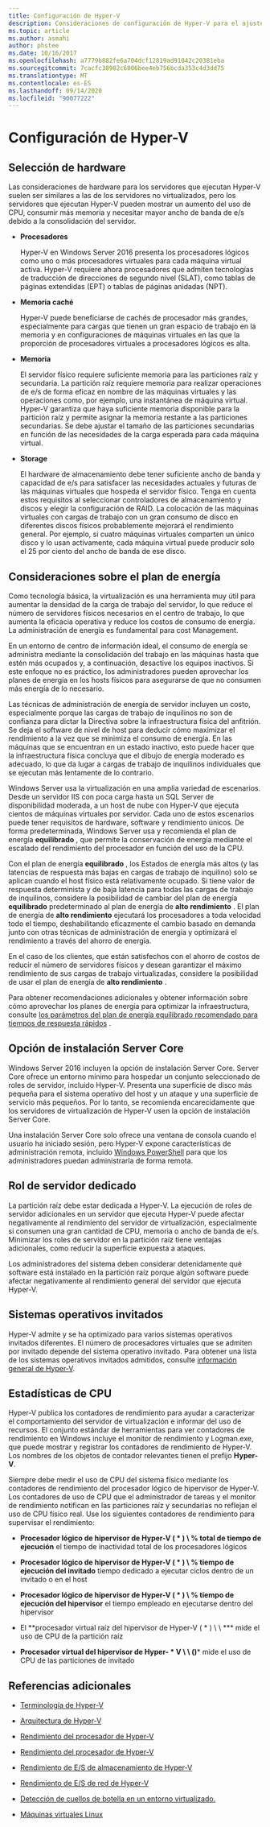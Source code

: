 ```yaml
---
title: Configuración de Hyper-V
description: Consideraciones de configuración de Hyper-V para el ajuste del rendimiento
ms.topic: article
ms.author: asmahi
author: phstee
ms.date: 10/16/2017
ms.openlocfilehash: a7779b882fe6a704dcf12819ad91042c20381eba
ms.sourcegitcommit: 7cacfc38982c6006bee4eb756bcda353c4d3dd75
ms.translationtype: MT
ms.contentlocale: es-ES
ms.lasthandoff: 09/14/2020
ms.locfileid: "90077222"
---
```

# <a name="hyper-v-configuration"></a>Configuración de Hyper-V

## <a name="hardware-selection"></a>Selección de hardware

Las consideraciones de hardware para los servidores que ejecutan Hyper-V suelen ser similares a las de los servidores no virtualizados, pero los servidores que ejecutan Hyper-V pueden mostrar un aumento del uso de CPU, consumir más memoria y necesitar mayor ancho de banda de e/s debido a la consolidación del servidor.

-   **Procesadores**

    Hyper-V en Windows Server 2016 presenta los procesadores lógicos como uno o más procesadores virtuales para cada máquina virtual activa. Hyper-V requiere ahora procesadores que admiten tecnologías de traducción de direcciones de segundo nivel (SLAT), como tablas de páginas extendidas (EPT) o tablas de páginas anidadas (NPT).

-   **Memoria caché**

    Hyper-V puede beneficiarse de cachés de procesador más grandes, especialmente para cargas que tienen un gran espacio de trabajo en la memoria y en configuraciones de máquinas virtuales en las que la proporción de procesadores virtuales a procesadores lógicos es alta.

-   **Memoria**

    El servidor físico requiere suficiente memoria para las particiones raíz y secundaria. La partición raíz requiere memoria para realizar operaciones de e/s de forma eficaz en nombre de las máquinas virtuales y las operaciones como, por ejemplo, una instantánea de máquina virtual. Hyper-V garantiza que haya suficiente memoria disponible para la partición raíz y permite asignar la memoria restante a las particiones secundarias. Se debe ajustar el tamaño de las particiones secundarias en función de las necesidades de la carga esperada para cada máquina virtual.

-   **Storage**

    El hardware de almacenamiento debe tener suficiente ancho de banda y capacidad de e/s para satisfacer las necesidades actuales y futuras de las máquinas virtuales que hospeda el servidor físico. Tenga en cuenta estos requisitos al seleccionar controladores de almacenamiento y discos y elegir la configuración de RAID. La colocación de las máquinas virtuales con cargas de trabajo con un gran consumo de disco en diferentes discos físicos probablemente mejorará el rendimiento general. Por ejemplo, si cuatro máquinas virtuales comparten un único disco y lo usan activamente, cada máquina virtual puede producir solo el 25 por ciento del ancho de banda de ese disco.

## <a name="power-plan-considerations"></a>Consideraciones sobre el plan de energía

Como tecnología básica, la virtualización es una herramienta muy útil para aumentar la densidad de la carga de trabajo del servidor, lo que reduce el número de servidores físicos necesarios en el centro de trabajo, lo que aumenta la eficacia operativa y reduce los costos de consumo de energía. La administración de energía es fundamental para cost Management.

En un entorno de centro de información ideal, el consumo de energía se administra mediante la consolidación del trabajo en las máquinas hasta que estén más ocupados y, a continuación, desactive los equipos inactivos. Si este enfoque no es práctico, los administradores pueden aprovechar los planes de energía en los hosts físicos para asegurarse de que no consumen más energía de lo necesario.

Las técnicas de administración de energía de servidor incluyen un costo, especialmente porque las cargas de trabajo de inquilinos no son de confianza para dictar la Directiva sobre la infraestructura física del anfitrión. Se deja el software de nivel de host para deducir cómo maximizar el rendimiento a la vez que se minimiza el consumo de energía. En las máquinas que se encuentran en un estado inactivo, esto puede hacer que la infraestructura física concluya que el dibujo de energía moderado es adecuado, lo que da lugar a cargas de trabajo de inquilinos individuales que se ejecutan más lentamente de lo contrario.

Windows Server usa la virtualización en una amplia variedad de escenarios. Desde un servidor IIS con poca carga hasta un SQL Server de disponibilidad moderada, a un host de nube con Hyper-V que ejecuta cientos de máquinas virtuales por servidor. Cada uno de estos escenarios puede tener requisitos de hardware, software y rendimiento únicos. De forma predeterminada, Windows Server usa y recomienda el plan de energía **equilibrado** , que permite la conservación de energía mediante el escalado del rendimiento del procesador en función del uso de la CPU.

Con el plan de energía **equilibrado** , los Estados de energía más altos (y las latencias de respuesta más bajas en cargas de trabajo de inquilino) solo se aplican cuando el host físico está relativamente ocupado. Si tiene valor de respuesta determinista y de baja latencia para todas las cargas de trabajo de inquilinos, considere la posibilidad de cambiar del plan de energía **equilibrado** predeterminado al plan de energía de **alto rendimiento** . El plan de energía de **alto rendimiento** ejecutará los procesadores a toda velocidad todo el tiempo, deshabilitando eficazmente el cambio basado en demanda junto con otras técnicas de administración de energía y optimizará el rendimiento a través del ahorro de energía.

En el caso de los clientes, que están satisfechos con el ahorro de costos de reducir el número de servidores físicos y desean garantizar el máximo rendimiento de sus cargas de trabajo virtualizadas, considere la posibilidad de usar el plan de energía de **alto rendimiento** .

Para obtener recomendaciones adicionales y obtener información sobre cómo aprovechar los planes de energía para optimizar la infraestructura, consulte [los parámetros del plan de energía equilibrado recomendado para tiempos de respuesta rápidos](../../hardware/power/recommended-balanced-plan-parameters.md) .



## <a name="server-core-installation-option"></a>Opción de instalación Server Core

Windows Server 2016 incluyen la opción de instalación Server Core. Server Core ofrece un entorno mínimo para hospedar un conjunto seleccionado de roles de servidor, incluido Hyper-V. Presenta una superficie de disco más pequeña para el sistema operativo del host y un ataque y una superficie de servicio más pequeños. Por lo tanto, se recomienda encarecidamente que los servidores de virtualización de Hyper-V usen la opción de instalación Server Core.

Una instalación Server Core solo ofrece una ventana de consola cuando el usuario ha iniciado sesión, pero Hyper-V expone características de administración remota, incluido [Windows PowerShell](/powershell/module/hyper-v/?view=win10-ps) para que los administradores puedan administrarla de forma remota.

## <a name="dedicated-server-role"></a>Rol de servidor dedicado

La partición raíz debe estar dedicada a Hyper-V. La ejecución de roles de servidor adicionales en un servidor que ejecuta Hyper-V puede afectar negativamente al rendimiento del servidor de virtualización, especialmente si consumen una gran cantidad de CPU, memoria o ancho de banda de e/s. Minimizar los roles de servidor en la partición raíz tiene ventajas adicionales, como reducir la superficie expuesta a ataques.

Los administradores del sistema deben considerar detenidamente qué software está instalado en la partición raíz porque algún software puede afectar negativamente al rendimiento general del servidor que ejecuta Hyper-V.

## <a name="guest-operating-systems"></a>Sistemas operativos invitados

Hyper-V admite y se ha optimizado para varios sistemas operativos invitados diferentes. El número de procesadores virtuales que se admiten por invitado depende del sistema operativo invitado. Para obtener una lista de los sistemas operativos invitados admitidos, consulte [información general de Hyper-V](/previous-versions/windows/it-pro/windows-server-2012-R2-and-2012/hh831531(v=ws.11)).

## <a name="cpu-statistics"></a>Estadísticas de CPU

Hyper-V publica los contadores de rendimiento para ayudar a caracterizar el comportamiento del servidor de virtualización e informar del uso de recursos. El conjunto estándar de herramientas para ver contadores de rendimiento en Windows incluye el monitor de rendimiento y Logman.exe, que puede mostrar y registrar los contadores de rendimiento de Hyper-V. Los nombres de los objetos de contador relevantes tienen el prefijo **Hyper-V**.

Siempre debe medir el uso de CPU del sistema físico mediante los contadores de rendimiento del procesador lógico de hipervisor de Hyper-V. Los contadores de uso de CPU que el administrador de tareas y el monitor de rendimiento notifican en las particiones raíz y secundarias no reflejan el uso de CPU físico real. Use los siguientes contadores de rendimiento para supervisar el rendimiento:

- **Procesador lógico de hipervisor de Hyper-V ( \* ) \\ % total de tiempo de ejecución** el tiempo de inactividad total de los procesadores lógicos

- **Procesador lógico de hipervisor de Hyper-V ( \* ) \\ % tiempo de ejecución del invitado** tiempo dedicado a ejecutar ciclos dentro de un invitado o en el host

- **Procesador lógico de hipervisor de Hyper-V ( \* ) \\ % tiempo de ejecución del hipervisor** el tiempo empleado en ejecutarse dentro del hipervisor

- El **procesador virtual raíz del hipervisor de Hyper-V ( \* ) \\ \\ *** mide el uso de CPU de la partición raíz

- **Procesador virtual del hipervisor de Hyper- \* V \\ \\ ()*** mide el uso de CPU de las particiones de invitado


## <a name="additional-references"></a>Referencias adicionales

-   [Terminología de Hyper-V](terminology.md)

-   [Arquitectura de Hyper-V](architecture.md)

-   [Rendimiento del procesador de Hyper-V](processor-performance.md)

-   [Rendimiento del procesador de Hyper-V](memory-performance.md)

-   [Rendimiento de E/S de almacenamiento de Hyper-V](storage-io-performance.md)

-   [Rendimiento de E/S de red de Hyper-V](network-io-performance.md)

-   [Detección de cuellos de botella en un entorno virtualizado.](detecting-virtualized-environment-bottlenecks.md)

-   [Máquinas virtuales Linux](linux-virtual-machine-considerations.md)